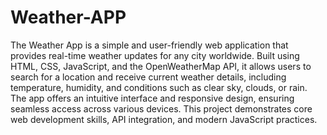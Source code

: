 # Weather-APP

The Weather App is a simple and user-friendly web application that provides real-time weather updates for any city worldwide. Built using HTML, CSS, JavaScript, and the OpenWeatherMap API, it allows users to search for a location and receive current weather details, including temperature, humidity, and conditions such as clear sky, clouds, or rain. The app offers an intuitive interface and responsive design, ensuring seamless access across various devices. This project demonstrates core web development skills, API integration, and modern JavaScript practices.

